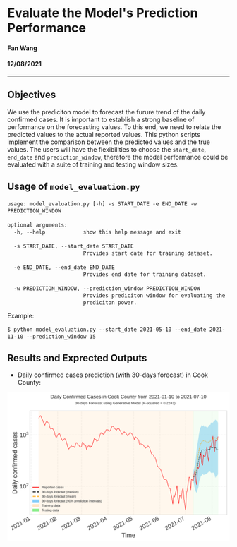 # Evaluate the Model's Prediction Performance

#### Fan Wang
#### 12/08/2021
-------------------
## Objectives

We use the prediciton model to forecast the furure trend of the daily confirmed cases. It is important to establish a strong baseline of performance on the forecasting values. To this end, we need to relate the predicted values to the actual reported values. This python scripts implement the comparison between the predicted values and the true values. The users will have the flexibilities to choose the `start_date`, `end_date` and `prediction_window`, therefore the model performance could be evaluated with a suite of training and testing window sizes.

## Usage of `model_evaluation.py`

```
usage: model_evaluation.py [-h] -s START_DATE -e END_DATE -w PREDICTION_WINDOW

optional arguments:
  -h, --help            show this help message and exit

  -s START_DATE, --start_date START_DATE
                        Provides start date for training dataset.

  -e END_DATE, --end_date END_DATE
                        Provides end date for training dataset.

  -w PREDICTION_WINDOW, --prediction_window PREDICTION_WINDOW
                        Provides prediciton window for evaluating the
                        prediciton power.
```

Example:
```
$ python model_evaluation.py --start_date 2021-05-10 --end_date 2021-11-10 --prediction_window 15
```

## Results and Exprected Outputs

* Daily confirmed cases prediction (with 30-days forecast) in Cook County:

![Alt text](images/Daily_cases.svg?raw=true "Title")
